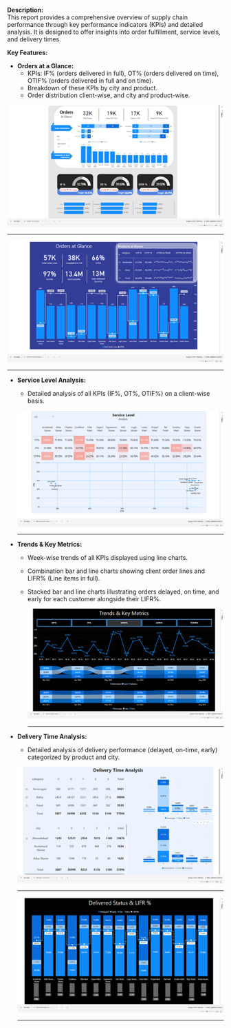 
**Description:**  
This report provides a comprehensive overview of supply chain performance through key performance indicators (KPIs) and detailed analysis. It is designed to offer insights into order fulfillment, service levels, and delivery times.

**Key Features:**

- **Orders at a Glance:**
  - KPIs: IF% (orders delivered in full), OT% (orders delivered on time), OTIF% (orders delivered in full and on time).
  - Breakdown of these KPIs by city and product.
  - Order distribution client-wise, and city and product-wise.
 
![Orders at Glance](images/Orders%20at%20Glance.png)

---

![Orders & Products at Glance](images/Orders%20&%20Products%20at%20Glance.png)

---

- **Service Level Analysis:**
  - Detailed analysis of all KPIs (IF%, OT%, OTIF%) on a client-wise basis.
 
  ![Service level Analysis](images/Service%20level%20Analysis.png)

  ---

- **Trends & Key Metrics:**
  - Week-wise trends of all KPIs displayed using line charts.
  - Combination bar and line charts showing client order lines and LIFR% (Line items in full).
  - Stacked bar and line charts illustrating orders delayed, on time, and early for each customer alongside their LIFR%.
 
    ![Trends & Key Metrics](images/Trends%20&%20Key%20Metrics.png)

    ---

- **Delivery Time Analysis:**
  - Detailed analysis of delivery performance (delayed, on-time, early) categorized by product and city.
 
  ![Delivery Time Analysis](images/Delivery%20Time%20Analysis.png)

  ---

  ![Delivered Status & LIFR Ratio](images/Delivered%20Status%20&%20LIFR%20Ratio.png)

  ---
